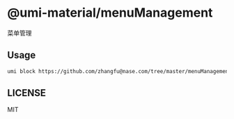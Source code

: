 # @umi-material/menuManagement

菜单管理

## Usage

```sh
umi block https://github.com/zhangfu@nase.com/tree/master/menuManagement
```

## LICENSE

MIT

